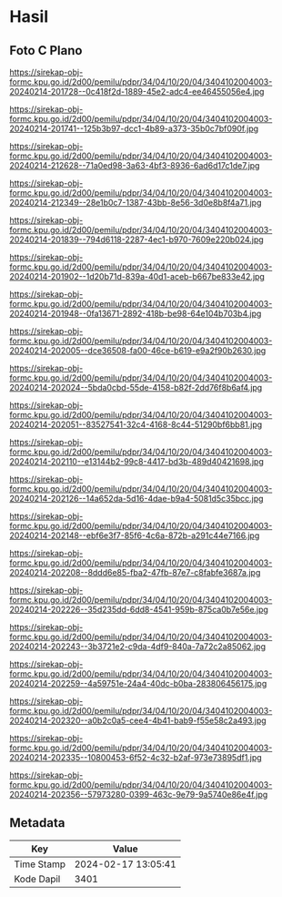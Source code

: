 # Hasil

## Foto C Plano

https://sirekap-obj-formc.kpu.go.id/2d00/pemilu/pdpr/34/04/10/20/04/3404102004003-20240214-201728--0c418f2d-1889-45e2-adc4-ee46455056e4.jpg

https://sirekap-obj-formc.kpu.go.id/2d00/pemilu/pdpr/34/04/10/20/04/3404102004003-20240214-201741--125b3b97-dcc1-4b89-a373-35b0c7bf090f.jpg

https://sirekap-obj-formc.kpu.go.id/2d00/pemilu/pdpr/34/04/10/20/04/3404102004003-20240214-212628--71a0ed98-3a63-4bf3-8936-6ad6d17c1de7.jpg

https://sirekap-obj-formc.kpu.go.id/2d00/pemilu/pdpr/34/04/10/20/04/3404102004003-20240214-212349--28e1b0c7-1387-43bb-8e56-3d0e8b8f4a71.jpg

https://sirekap-obj-formc.kpu.go.id/2d00/pemilu/pdpr/34/04/10/20/04/3404102004003-20240214-201839--794d6118-2287-4ec1-b970-7609e220b024.jpg

https://sirekap-obj-formc.kpu.go.id/2d00/pemilu/pdpr/34/04/10/20/04/3404102004003-20240214-201902--1d20b71d-839a-40d1-aceb-b667be833e42.jpg

https://sirekap-obj-formc.kpu.go.id/2d00/pemilu/pdpr/34/04/10/20/04/3404102004003-20240214-201948--0fa13671-2892-418b-be98-64e104b703b4.jpg

https://sirekap-obj-formc.kpu.go.id/2d00/pemilu/pdpr/34/04/10/20/04/3404102004003-20240214-202005--dce36508-fa00-46ce-b619-e9a2f90b2630.jpg

https://sirekap-obj-formc.kpu.go.id/2d00/pemilu/pdpr/34/04/10/20/04/3404102004003-20240214-202024--5bda0cbd-55de-4158-b82f-2dd76f8b6af4.jpg

https://sirekap-obj-formc.kpu.go.id/2d00/pemilu/pdpr/34/04/10/20/04/3404102004003-20240214-202051--83527541-32c4-4168-8c44-51290bf6bb81.jpg

https://sirekap-obj-formc.kpu.go.id/2d00/pemilu/pdpr/34/04/10/20/04/3404102004003-20240214-202110--e13144b2-99c8-4417-bd3b-489d40421698.jpg

https://sirekap-obj-formc.kpu.go.id/2d00/pemilu/pdpr/34/04/10/20/04/3404102004003-20240214-202126--14a652da-5d16-4dae-b9a4-5081d5c35bcc.jpg

https://sirekap-obj-formc.kpu.go.id/2d00/pemilu/pdpr/34/04/10/20/04/3404102004003-20240214-202148--ebf6e3f7-85f6-4c6a-872b-a291c44e7166.jpg

https://sirekap-obj-formc.kpu.go.id/2d00/pemilu/pdpr/34/04/10/20/04/3404102004003-20240214-202208--8ddd6e85-fba2-47fb-87e7-c8fabfe3687a.jpg

https://sirekap-obj-formc.kpu.go.id/2d00/pemilu/pdpr/34/04/10/20/04/3404102004003-20240214-202226--35d235dd-6dd8-4541-959b-875ca0b7e56e.jpg

https://sirekap-obj-formc.kpu.go.id/2d00/pemilu/pdpr/34/04/10/20/04/3404102004003-20240214-202243--3b3721e2-c9da-4df9-840a-7a72c2a85062.jpg

https://sirekap-obj-formc.kpu.go.id/2d00/pemilu/pdpr/34/04/10/20/04/3404102004003-20240214-202259--4a59751e-24a4-40dc-b0ba-283806456175.jpg

https://sirekap-obj-formc.kpu.go.id/2d00/pemilu/pdpr/34/04/10/20/04/3404102004003-20240214-202320--a0b2c0a5-cee4-4b41-bab9-f55e58c2a493.jpg

https://sirekap-obj-formc.kpu.go.id/2d00/pemilu/pdpr/34/04/10/20/04/3404102004003-20240214-202335--10800453-6f52-4c32-b2af-973e73895df1.jpg

https://sirekap-obj-formc.kpu.go.id/2d00/pemilu/pdpr/34/04/10/20/04/3404102004003-20240214-202356--57973280-0399-463c-9e79-9a5740e86e4f.jpg


## Metadata

| Key        | Value               |
| ---------- | ------------------- |
| Time Stamp | 2024-02-17 13:05:41 |
| Kode Dapil | 3401                |



